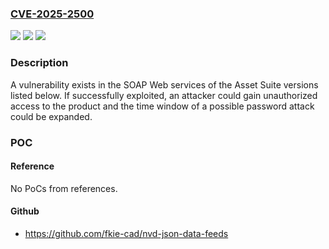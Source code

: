 ### [CVE-2025-2500](https://cve.mitre.org/cgi-bin/cvename.cgi?name=CVE-2025-2500)
![](https://img.shields.io/static/v1?label=Product&message=Asset%20Suite&color=blue)
![](https://img.shields.io/static/v1?label=Version&message=%3D%209.6.4.4%20&color=brighgreen)
![](https://img.shields.io/static/v1?label=Vulnerability&message=CWE-256&color=brighgreen)

### Description

A vulnerability exists in the SOAP Web services of the Asset Suite versions listed below. If successfully exploited, an attacker could gain unauthorized access to the product and the time window of a possible password attack could be expanded.

### POC

#### Reference
No PoCs from references.

#### Github
- https://github.com/fkie-cad/nvd-json-data-feeds

